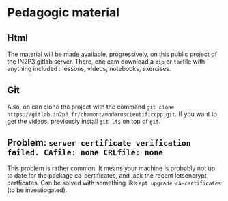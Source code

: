 
# Pedagogic material

## Html

The material will be made available, progressively, on [this public project](https://gitlab.in2p3.fr/chamont/modernscientificcpp) of the IN2P3 gitlab server. There, one cam download a `zip` or `tar`file with anything included : lessons, videos, notebooks, exercises.

## Git

Also, on can clone the project with the command `git clone https://gitlab.in2p3.fr/chamont/modernscientificcpp.git`. If you want to get the videos, previously install `git-lfs` on top of `git`.

## Problem: `server certificate verification failed. CAfile: none CRLfile: none`

This problem is rather common. It means your machine is probably not up to date for the package ca-certificates, and lack the recent letsencrypt certficates. Can be solved with something like `apt upgrade ca-certificates` (to be investiogated).

